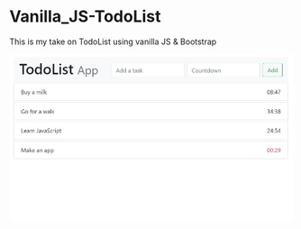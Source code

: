 # Vanilla_JS-TodoList
This is my take on TodoList using vanilla JS &amp; Bootstrap

![Screenshot](todolist.JPG)
